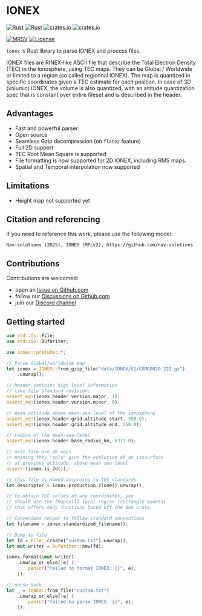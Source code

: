 IONEX
=====

[![Rust](https://github.com/nav-solutions/ionex/actions/workflows/rust.yml/badge.svg)](https://github.com/nav-solutions/ionex/actions/workflows/rust.yml)
[![Rust](https://github.com/nav-solutions/ionex/actions/workflows/daily.yml/badge.svg)](https://github.com/nav-solutions/ionex/actions/workflows/daily.yml)
[![crates.io](https://docs.rs/ionex/badge.svg)](https://docs.rs/ionex/)
[![crates.io](https://img.shields.io/crates/d/ionex.svg)](https://crates.io/crates/ionex)

[![MRSV](https://img.shields.io/badge/MSRV-1.82.0-orange?style=for-the-badge)](https://github.com/rust-lang/rust/releases/tag/1.82.0)
[![License](https://img.shields.io/badge/license-MPL_2.0-orange?style=for-the-badge&logo=mozilla)](https://github.com/nav-solutions/ionex/blob/main/LICENSE)

`ionex` is Rust library to parse IONEX and process files. 

IONEX files are RINEX-like ASCII file that describe the Total Electron Density (TEC)
in the Ionosphere, using TEC maps. They can be Global / Worldwide or limited to a region
(so called regionnal IONEX). The map is quantized in specific coordinates given a TEC estimate
for each position. In case of 3D (volumic) IONEX, the volume is also quantized, with an altitude
quantization spec that is constant over entire fileset and is described in the header.

## Advantages

- Fast and powerful parser
- Open source
- Seamless Gzip decompression (on `flate2` feature)
- Full 2D support
- TEC Root Mean Square is supported
- File formatting is now supported for 2D IONEX, including RMS maps.
- Spatial and Temporal interpolation now supported

## Limitations

- Height map not supported yet

## Citation and referencing

If you need to reference this work, please use the following model:

`Nav-solutions (2025), IONEX (MPLv2), https://github.com/nav-solutions`

## Contributions

Contributions are welcomed:

- open an [Issue on Github.com](https://github.com/nav-solutions/ionex/issues) 
- follow our [Discussions on Github.com](https://github.com/nav-solutions/discussions)
- join our [Discord channel](https://discord.gg/EqhEBXBmJh)

## Getting started

```rust
use std::fs::File;
use std::io::BufWriter;

use ionex::prelude::*;

// Parse Global/worldwide map
let ionex = IONEX::from_gzip_file("data/IONEX/V1/CKMG0020.22I.gz")
    .unwrap();

// header contains high level information
// like file standard revision:
assert_eq!(ionex.header.version.major, 1);
assert_eq!(ionex.header.version.minor, 0);

// mean altitude above mean-sea-level of the ionosphere
assert_eq!(ionex.header.grid.altitude.start, 350.0);
assert_eq!(ionex.header.grid.altitude.end, 350.0);

// radius of the mean-sea-level
assert_eq!(ionex.header.base_radius_km, 6371.0);

// most file are 2D maps
// meaning they "only" give the evolution of an isosurface
// at previous altitude, above mean sea level
assert!(ionex.is_2d());

// this file is named according to IGS standards
let descriptor = ionex.production.clone().unwrap();

// to obtain TEC values at any coordinates, you
// should use the [MapCell] local region (rectangle quanta)
// that offers many functions based off the Geo crate.

// Convenient helper to follow standard conventions
let filename = ionex.standardized_filename();

// Dump to file
let fd = File::create("custom.txt").unwrap();
let mut writer = BufWriter::new(fd);

ionex.format(&mut writer)
    .unwrap_or_else(|e| {
        panic!("failed to format IONEX: {}", e);
    });

// parse back
let _ = IONEX::from_file("custom.txt")
    .unwrap_or_else(|e| {
        panic!("failed to parse IONEX: {}", e);
    });
```
